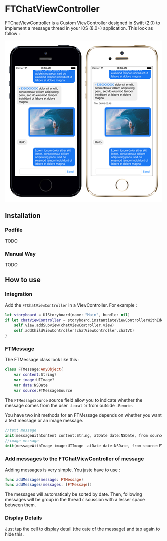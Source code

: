 # FTChatViewController
FTChatViewController is a Custom ViewController designed in Swift (2.0) to implement a message thread in your iOS (8.0+) application. This look as follow :

![Example](img/example.png)

## Installation
### Podfile
TODO

### Manual Way
TODO

## How to use

### Integration
Add the ```FTChatViewController``` in a ViewController. For example :

```swift
let storyboard = UIStoryboard(name: "Main", bundle: nil)
if let chatViewController = storyboard.instantiateViewControllerWithIdentifier("ChatViewController") as? FTChatViewController {
	self.view.addSubview(chatViewController.view)
	self.addChildViewController(chatViewController.chatVC)
}
```

### FTMessage

The FTMessage class look like this :

```swift
class FTMessage:AnyObject{
    var content:String?
    var image:UIImage?
    var date:NSDate
    var source:FTMessageSource
```

The ```FTMessageSource``` source field allow you to indicate whether the message comes from the user ```.Local``` or from outside ```.Remote```.

You have two init methods for an FTMessage depends on whether you want a text message or an image message.

```swift
//text message
init(messageWithContent content:String, atDate date:NSDate, from source:FTMessageSource)
//image message
init(messageWithImage image:UIImage, atDate date:NSDate, from source:FTMessageSource)
```

### Add messages to the FTChatViewController of message
Adding messages is very simple. You juste have to use :

```swift
func addMessage(message: FTMessage)
func addMessages(messages: [FTMessage])
```

The messages will automaticaly be sorted by date. Then, following messages will be group in the thread discussion with a lesser space between them.

### Display Details

Just tap the cell to display detail (the date of the message) and tap again to hide this.
